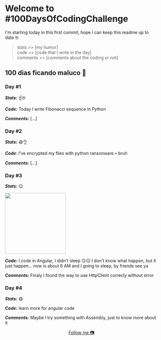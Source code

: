 # Welcome to #100DaysOfCodingChallenge

I'm starting today in this first commit, hope I can keep this readme up to date 🤓

> stats >> [my humor] <br>
> code >> [code that I write in the day] <br>
> comments >> [comments about the coding or not]

## 100 dias ficando maluco 🤡

### Day #1

***Stats:*** ☝🤓

***Code:*** Today I write Fibonacci sequence in Python

***Comments:*** [...]

### Day #2

***Stats:*** 😄👌

***Code***: I've encrypted my files with python ransonware 💀 bruh

***Comments:*** [...]

### Day #3

***Stats:*** 😐 <div><img height="200px" src="https://media.textadventures.co.uk/coverart/96f63f70-9414-4b82-98ac-59bf0a654b14%20cover.jpg"></div>

***Code:*** I code in Angular, I didn't sleep 😐😐 I don't know what happen, but it just happen... now is about 6 AM and I going to sleep, by friends see ya

***Comments:*** Finaly I found the way to use HttpClient correcly without error

### Day #4

***Stats:*** 😄

***Code:*** learn more for angular code

***Comments:*** Maybe I try something with Assembly, just to know more about it

<!-- 

### Day #5

***Stats:***

***Code:***

***Comments:*** [...]

### Day #6

***Stats:***

***Code:***

***Comments:*** [...]

### Day #7

***Stats:***

***Code:***

***Comments:*** [...]

### Day #8

***Stats:***

***Code:***

***Comments:*** [...]

### Day #9

***Stats:***

***Code:***

***Comments:*** [...]

### Day #10

***Stats:***

***Code:***

***Comments:*** [...]

### Day #11

***Stats:***

***Code:***

***Comments:*** [...]

### Day #12

***Stats:***

***Code:***

***Comments:*** [...]

### Day #13

***Stats:***

***Code:***

***Comments:*** [...]

### Day #14

***Stats:***

***Code:***

***Comments:*** [...]

### Day #15

***Stats:***

***Code:***

***Comments:*** [...]

### Day #16

***Stats:***

***Code:***

***Comments:*** [...]

### Day #17

***Stats:***

***Code:***

***Comments:*** [...]

### Day #18

***Stats:***

***Code:***

***Comments:*** [...]

### Day #19

***Stats:***

***Code:***

***Comments:*** [...]

### Day #20

***Stats:***

***Code:***

***Comments:*** [...]

### Day #21

***Stats:***

***Code:***

***Comments:*** [...]

### Day #22

***Stats:***

***Code:***

***Comments:*** [...]

### Day #23

***Stats:***

***Code:***

***Comments:*** [...]

### Day #24

***Stats:***

***Code:***

***Comments:*** [...]

### Day #25

***Stats:***

***Code:***

***Comments:*** [...]

### Day #26

***Stats:***

***Code:***

***Comments:*** [...]

### Day #27

***Stats:***

***Code:***

***Comments:*** [...]

### Day #28

***Stats:***

***Code:***

***Comments:*** [...]

### Day #29

***Stats:***

***Code:***

***Comments:*** [...]

### Day #30

***Stats:***

***Code:***

***Comments:*** [...]

### Day #31

***Stats:***

***Code:***

***Comments:*** [...]

### Day #32

***Stats:***

***Code:***

***Comments:*** [...]

### Day #33

***Stats:***

***Code:***

***Comments:*** [...]

### Day #34

***Stats:***

***Code:***

***Comments:*** [...]

### Day #35

***Stats:***

***Code:***

***Comments:*** [...]

### Day #36

***Stats:***

***Code:***

***Comments:*** [...]

### Day #37

***Stats:***

***Code:***

***Comments:*** [...]

### Day #38

***Stats:***

***Code:***

***Comments:*** [...]

### Day #39

***Stats:***

***Code:***

***Comments:*** [...]

### Day #40

***Stats:***

***Code:***

***Comments:*** [...]

### Day #41

***Stats:***

***Code:***

***Comments:*** [...]

### Day #42

***Stats:***

***Code:***

***Comments:*** [...]

### Day #43

***Stats:***

***Code:***

***Comments:*** [...]

### Day #44

***Stats:***

***Code:***

***Comments:*** [...]

### Day #45

***Stats:***

***Code:***

***Comments:*** [...]

### Day #46

***Stats:***

***Code:***

***Comments:*** [...]

### Day #47

***Stats:***

***Code:***

***Comments:*** [...]

### Day #48

***Stats:***

***Code:***

***Comments:*** [...]

### Day #49

***Stats:***

***Code:***

***Comments:*** [...]

### Day #50

***Stats:***

***Code:***

***Comments:*** [...]

### Day #51

***Stats:***

***Code:***

***Comments:*** [...]

### Day #52

***Stats:***

***Code:***

***Comments:*** [...]

### Day #53

***Stats:***

***Code:***

***Comments:*** [...]

### Day #54

***Stats:***

***Code:***

***Comments:*** [...]

### Day #55

***Stats:***

***Code:***

***Comments:*** [...]

### Day #56

***Stats:***

***Code:***

***Comments:*** [...]

### Day #57

***Stats:***

***Code:***

***Comments:*** [...]

### Day #58

***Stats:***

***Code:***

***Comments:*** [...]

### Day #59

***Stats:***

***Code:***

***Comments:*** [...]

### Day #60

***Stats:***

***Code:***

***Comments:*** [...]

### Day #61

***Stats:***

***Code:***

***Comments:*** [...]

### Day #62

***Stats:***

***Code:***

***Comments:*** [...]

### Day #63

***Stats:***

***Code:***

***Comments:*** [...]

### Day #64

***Stats:***

***Code:***

***Comments:*** [...]

### Day #65

***Stats:***

***Code:***

***Comments:*** [...]

### Day #66

***Stats:***

***Code:***

***Comments:*** [...]

### Day #67

***Stats:***

***Code:***

***Comments:*** [...]

### Day #68

***Stats:***

***Code:***

***Comments:*** [...]

### Day #69

***Stats:***

***Code:***

***Comments:*** [...]

### Day #70

***Stats:***

***Code:***

***Comments:*** [...]

### Day #71

***Stats:***

***Code:***

***Comments:*** [...]

### Day #72

***Stats:***

***Code:***

***Comments:*** [...]

### Day #73

***Stats:***

***Code:***

***Comments:*** [...]

### Day #74

***Stats:***

***Code:***

***Comments:*** [...]

### Day #75

***Stats:***

***Code:***

***Comments:*** [...]

### Day #76

***Stats:***

***Code:***

***Comments:*** [...]

### Day #77

***Stats:***

***Code:***

***Comments:*** [...]

### Day #78

***Stats:***

***Code:***

***Comments:*** [...]

### Day #79

***Stats:***

***Code:***

***Comments:*** [...]

### Day #80

***Stats:***

***Code:***

***Comments:*** [...]

### Day #81

***Stats:***

***Code:***

***Comments:*** [...]

### Day #82

***Stats:***

***Code:***

***Comments:*** [...]

### Day #83

***Stats:***

***Code:***

***Comments:*** [...]

### Day #84

***Stats:***

***Code:***

***Comments:*** [...]

### Day #85

***Stats:***

***Code:***

***Comments:*** [...]

### Day #86

***Stats:***

***Code:***

***Comments:*** [...]

### Day #87

***Stats:***

***Code:***

***Comments:*** [...]

### Day #88

***Stats:***

***Code:***

***Comments:*** [...]

### Day #89

***Stats:***

***Code:***

***Comments:*** [...]

### Day #90

***Stats:***

***Code:***

***Comments:*** [...]

### Day #91

***Stats:***

***Code:***

***Comments:*** [...]

### Day #92

***Stats:***

***Code:***

***Comments:*** [...]

### Day #93

***Stats:***

***Code:***

***Comments:*** [...]

### Day #94

***Stats:***

***Code:***

***Comments:*** [...]

### Day #95

***Stats:***

***Code:***

***Comments:*** [...]

### Day #96

***Stats:***

***Code:***

***Comments:*** [...]

### Day #97

***Stats:***

***Code:***

***Comments:*** [...]

### Day #98

***Stats:***

***Code:***

***Comments:*** [...]

### Day #99

***Stats:***

***Code:***

***Comments:*** [...]

### Day #100

***Stats:***

***Code:***

***Comments:*** [...] -->

<div align="center">
<a href="https://www.instagram.com/devsan.bat">
    Follow me 📷
</a>
</div>